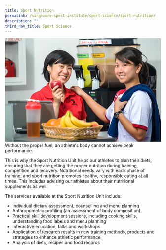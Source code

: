 ```yaml
---
title: Sport Nutrition
permalink: /singapore-sport-institute/sport-science/sport-nutrition/
description: ""
third_nav_title: Sport Science
---
```


![sportnutrition](/images/Our%20Work/Singapore%20Sports%20Institute/Sport%20Nutrition/sportnutrition.jpg)
Without the proper fuel, an athlete's body cannot achieve peak performance.

This is why the Sport Nutrition Unit helps our athletes to plan their diets, ensuring that they are getting the proper nutrition during training, competition and recovery. Nutritional needs vary with each phase of training, and sport nutrition promotes healthy, responsible eating at all times. This includes advising our athletes about their nutritional supplements as well.

The services available at the Sport Nutrition Unit include:

* Individual dietary assessment, counselling and menu planning
* Anthropometric profiling (an assessment of body composition)
* Practical skill development sessions, including cooking skills, understanding food labels and menu planning
* Interactive education, talks and workshops
* Application of research results in new training methods, products and strategies to enhance athletic performance
* Analysis of diets, recipes and food records